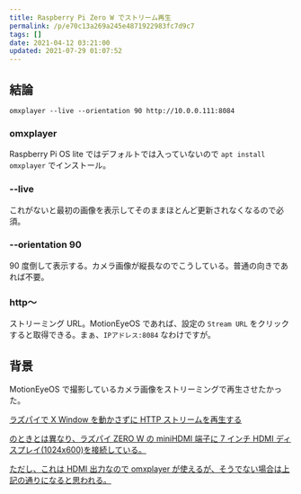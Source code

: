 ```yaml
---
title: Raspberry Pi Zero W でストリーム再生
permalink: /p/e70c13a269a245e4871922983fc7d9c7
tags: []
date: 2021-04-12 03:21:00
updated: 2021-07-29 01:07:52
---
```


## 結論

`omxplayer --live --orientation 90 http://10.0.0.111:8084`

### omxplayer

Raspberry Pi OS lite ではデフォルトでは入っていないので `apt install omxplayer` でインストール。

### --live

これがないと最初の画像を表示してそのままほとんど更新されなくなるので必須。

### --orientation 90

90 度倒して表示する。カメラ画像が縦長なのでこうしている。普通の向きであれば不要。

### http〜

ストリーミング URL。MotionEyeOS であれば、設定の `Stream URL` をクリックすると取得できる。まぁ、`IPアドレス:8084` なわけですが。

## 背景

MotionEyeOS で撮影しているカメラ画像をストリーミングで再生させたかった。

<a href="__GHOST_URL__/razupaidex-windowwodong-kasazunihttpsutorimuwozai-sheng-suru/">ラズパイで X Window を動かさずに HTTP ストリームを再生する

のときとは異なり、ラズパイ ZERO W の miniHDMI 端子に 7 インチ HDMI ディスプレイ(1024x600)を接続している。

ただし、これは HDMI 出力なので omxplayer が使えるが、そうでない場合は上記の通りになると思われる。

